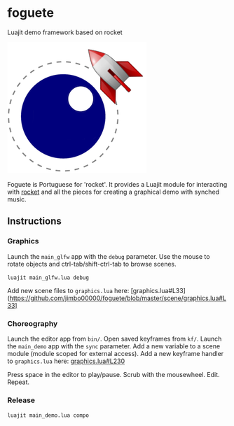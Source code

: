 # foguete
Luajit demo framework based on rocket

![foguete Logo](foguete.png)

Foguete is Portuguese for 'rocket'. It provides a Luajit module for interacting with [rocket](https://github.com/emoon/rocket) and all the pieces for creating a graphical demo with synched music.

## Instructions

### Graphics

Launch the `main_glfw` app with the `debug` parameter. Use the mouse to rotate objects and ctrl-tab/shift-ctrl-tab to browse scenes.

```
luajit main_glfw.lua debug
```

Add new scene files to `graphics.lua` here: [graphics.lua#L33](https://github.com/jimbo00000/foguete/blob/master/scene/graphics.lua#L33]


### Choreography

Launch the editor app from `bin/`.
Open saved keyframes from `kf/`.
Launch the `main_demo` app with the `sync` parameter.
Add a new variable to a scene module (module scoped for external access).
Add a new keyframe handler to `graphics.lua` here: [graphics.lua#L230](https://github.com/jimbo00000/foguete/blob/master/scene/graphics.lua#L230)

Press space in the editor to play/pause.
Scrub with the mousewheel.
Edit.
Repeat.


### Release

```
luajit main_demo.lua compo
```
